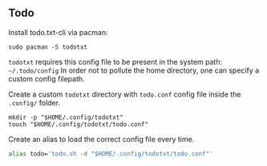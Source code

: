 ## Todo

Install todo.txt-cli via pacman:

```
sudo pacman -S todotxt
```

`todotxt` requires this config file to be present in the system path: `~/.todo/config`
In order not to pollute the home directory, one can specify a custom config filepath.

Create a custom `todotxt` directory with `todo.conf` config file inside the `.config/` folder.
```
mkdir -p "$HOME/.config/todotxt"
touch "$HOME/.config/todotxt/todo.conf"
```

Create an alias to load the correct config file every time.
``` zsh
alias todo='todo.sh -d "$HOME/.config/todotxt/todo.conf"'
```
